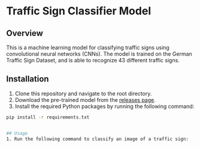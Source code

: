 # Traffic Sign Classifier Model

## Overview
This is a machine learning model for classifying traffic signs using convolutional neural networks (CNNs). The model is trained on the German Traffic Sign Dataset, and is able to recognize 43 different traffic signs.

## Installation
1. Clone this repository and navigate to the root directory.
2. Download the pre-trained model from the [releases page](https://github.com/yourusername/yourreponame/releases).
3. Install the required Python packages by running the following command:
```bash
pip install -r requirements.txt


## Usage
1. Run the following command to classify an image of a traffic sign:

